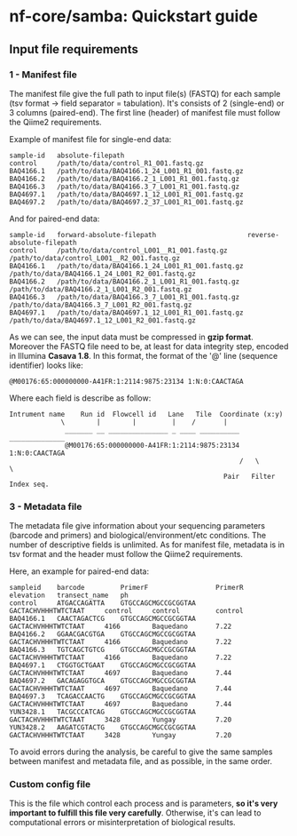 # nf-core/samba: Quickstart guide

## Input file requirements
### 1 - Manifest file

The manifest file give the full path to input file(s) (FASTQ) for each sample (tsv format -> field separator = tabulation). It's consists of 2 (single-end) or 3 columns (paired-end).  The first line (header) of manifest file must follow the Qiime2 requirements.

Example of manifest file for single-end data:
```
sample-id   absolute-filepath
control     /path/to/data/control_R1_001.fastq.gz
BAQ4166.1   /path/to/data/BAQ4166.1_24_L001_R1_001.fastq.gz
BAQ4166.2   /path/to/data/BAQ4166.2_1_L001_R1_001.fastq.gz
BAQ4166.3   /path/to/data/BAQ4166.3_7_L001_R1_001.fastq.gz
BAQ4697.1   /path/to/data/BAQ4697.1_12_L001_R1_001.fastq.gz
BAQ4697.2   /path/to/data/BAQ4697.2_37_L001_R1_001.fastq.gz
```

And for paired-end data:
```
sample-id   forward-absolute-filepath                       reverse-absolute-filepath
control     /path/to/data/control_L001__R1_001.fastq.gz     /path/to/data/control_L001__R2_001.fastq.gz
BAQ4166.1   /path/to/data/BAQ4166.1_24_L001_R1_001.fastq.gz /path/to/data/BAQ4166.1_24_L001_R2_001.fastq.gz
BAQ4166.2   /path/to/data/BAQ4166.2_1_L001_R1_001.fastq.gz  /path/to/data/BAQ4166.2_1_L001_R2_001.fastq.gz
BAQ4166.3   /path/to/data/BAQ4166.3_7_L001_R1_001.fastq.gz  /path/to/data/BAQ4166.3_7_L001_R2_001.fastq.gz
BAQ4697.1   /path/to/data/BAQ4697.1_12_L001_R1_001.fastq.gz /path/to/data/BAQ4697.1_12_L001_R2_001.fastq.gz
```

As we can see, the input data must be compressed in **gzip format**. Moreover the FASTQ file need to be, at least for data integrity step, encoded in Illumina **Casava 1.8**. In this format, the format of the '@' line (sequence identifier) looks like:
```
@M00176:65:000000000-A41FR:1:2114:9875:23134 1:N:0:CAACTAGA
```
Where each field is describe as follow:
```
Intrument name    Run id  Flowcell id   Lane   Tile  Coordinate (x:y)
             \        |        |         |    /       | 
              _______ __ _______________ _ ____ __________ ______________
              @M00176:65:000000000-A41FR:1:2114:9875:23134 1:N:0:CAACTAGA
                                                          /   \         \
                                                      Pair   Filter   Index seq.
```

### 3 - Metadata file
The metadata file give information about your sequencing parameters (barcode and primers) and biological/environment/etc conditions. The number of descriptive fields is unlimited. As for manifest file, metadata is in tsv format and the header must follow the Qiime2 requirements.

Here, an example for paired-end data:

```
sampleid    barcode         PrimerF                 PrimerR                 elevation   transect_name   ph
control     ATGACCAGATTA    GTGCCAGCMGCCGCGGTAA     GACTACHVHHHTWTCTAAT     control     control         control
BAQ4166.1   CAACTAGACTCG    GTGCCAGCMGCCGCGGTAA     GACTACHVHHHTWTCTAAT     4166        Baquedano       7.22
BAQ4166.2   GGAACGACGTGA    GTGCCAGCMGCCGCGGTAA     GACTACHVHHHTWTCTAAT     4166        Baquedano       7.22
BAQ4166.3   TGTCAGCTGTCG    GTGCCAGCMGCCGCGGTAA     GACTACHVHHHTWTCTAAT     4166        Baquedano       7.22
BAQ4697.1   CTGGTGCTGAAT    GTGCCAGCMGCCGCGGTAA     GACTACHVHHHTWTCTAAT     4697        Baquedano       7.44
BAQ4697.2   GACAGAGGTGCA    GTGCCAGCMGCCGCGGTAA     GACTACHVHHHTWTCTAAT     4697        Baquedano       7.44
BAQ4697.3   TCAGACCAACTG    GTGCCAGCMGCCGCGGTAA     GACTACHVHHHTWTCTAAT     4697        Baquedano       7.44
YUN3428.1   TACGCCCATCAG    GTGCCAGCMGCCGCGGTAA     GACTACHVHHHTWTCTAAT     3428        Yungay          7.20
YUN3428.2   AAGATCGTACTG    GTGCCAGCMGCCGCGGTAA     GACTACHVHHHTWTCTAAT     3428        Yungay          7.20
```

To avoid errors during the analysis, be careful to give the same samples between manifest and metadata file, and as possible, in the same order.

### Custom config file
This is the file which control each process and is parameters, **so it's very important to fulfill this file very carefully**. Otherwise, it's can lead to computational errors or misinterpretation of biological results.
